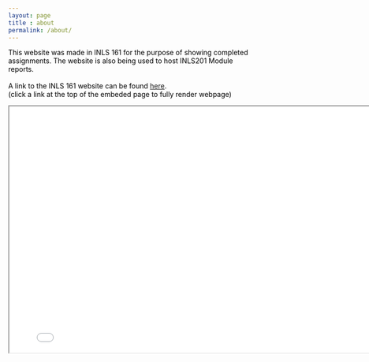 ```yaml
---
layout: page
title : about
permalink: /about/
---
```



<p style="color:black">This website was made in INLS 161 for the purpose of showing completed assignments. The website is also being used to host INLS201 Module reports.
<br>
<br>
A link to the INLS 161 website can be found <a href="https://silshack.github.io/inls161fall2016/">here</a>.
<br>
(click a link at the top of the embeded page to fully render webpage)
</p>

<iframe src="/assets/INLS161.html" height="500" width="800"></iframe>